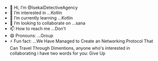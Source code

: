 - 👋 Hi, I’m @IsekaiDetectiveAgency
- 👀 I’m interested in ...Kotlin
- 🌱 I’m currently learning ...Kotlin
- 💞️ I’m looking to collaborate on ...sana
- 📫 How to reach me ...Don't
- 😄 Pronouns: ...Group
- ⚡ Fun fact: ...We Have Managed to Create an Networking Protocol That Can Travel Through Dimentions, anyone who's interested in collaborating i have two words for you: Give Up

<!---
IsekaiDetectiveAgency/IsekaiDetectiveAgency is a ✨ special ✨ repository because its `README.md` (this file) appears on your GitHub profile.
You can click the Preview link to take a look at your changes.
--->
